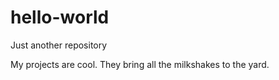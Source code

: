 # hello-world
Just another repository

My projects are cool. They bring all the milkshakes to the yard.
